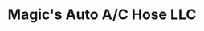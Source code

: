 ---
title: "Magic's Auto A/C Hose LLC"
url: /glendale/magics-auto-a-c-hose-llc/
shop: Autowerkstatt
---
